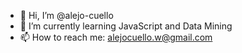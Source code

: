 - 👋 Hi, I’m @alejo-cuello
- 🌱 I’m currently learning JavaScript and Data Mining 
- 📫 How to reach me: alejocuello.w@gmail.com
